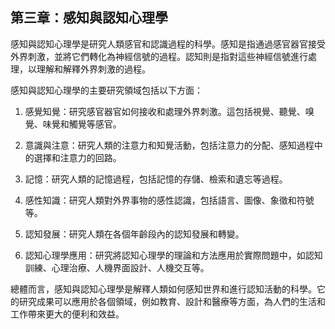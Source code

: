 ## 第三章：感知與認知心理學

感知與認知心理學是研究人類感官和認識過程的科學。感知是指通過感官器官接受外界刺激，並將它們轉化為神經信號的過程。認知則是指對這些神經信號進行處理，以理解和解釋外界刺激的過程。

感知與認知心理學的主要研究領域包括以下方面：

1. 感覺知覺：研究感官器官如何接收和處理外界刺激。這包括視覺、聽覺、嗅覺、味覺和觸覺等感官。

2. 意識與注意：研究人類的注意力和知覺活動，包括注意力的分配、感知過程中的選擇和注意力的回路。

3. 記憶：研究人類的記憶過程，包括記憶的存儲、檢索和遺忘等過程。

4. 感性知識：研究人類對外界事物的感性認識，包括語言、圖像、象徵和符號等。

5. 認知發展：研究人類在各個年齡段內的認知發展和轉變。

6. 認知心理學應用：研究將認知心理學的理論和方法應用於實際問題中，如認知訓練、心理治療、人機界面設計、人機交互等。

總體而言，感知與認知心理學是解釋人類如何感知世界和進行認知活動的科學。它的研究成果可以應用於各個領域，例如教育、設計和醫療等方面，為人們的生活和工作帶來更大的便利和效益。